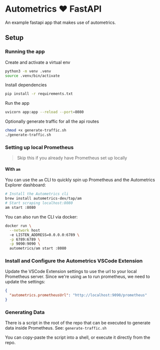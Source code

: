 # Autometrics :heart: FastAPI

An example fastapi app that makes use of autometrics.

## Setup

### Running the app

Create and activate a virtual env

```sh
python3 -m venv .venv
source .venv/bin/activate
```

Install dependencies

```sh
pip install -r requirements.txt
```

Run the app

```sh
uvicorn app:app --reload --port=8080
```

Optionally generate traffic for all the api routes

```sh
chmod +x generate-traffic.sh
./generate-traffic.sh
```

### Setting up local Prometheus

> Skip this if you already have Prometheus set up locally

#### With `am`

You can use the `am` CLI to quickly spin up Prometheus and the Autometrics Explorer dashboard:

```sh
# Install the Autometrics cli
brew install autometrics-dev/tap/am
# Start scraping localhost:8080
am start :8080
```

You can also run the CLI via docker:

```sh
docker run \
  --network host
  -e LISTEN_ADDRESS=0.0.0.0:6789 \
  -p 6789:6789 \
  -p 9090:9090 \
  autometrics/am start :8080
```

### Install and Configure the Autometrics VSCode Extension

Update the VSCode Extension settings to use the url to your local Prometheus server. Since we're using `am` to run prometheus, we need to update the settings:

```json
{
  "autometrics.prometheusUrl": "http://localhost:9090/prometheus"
}
```

### Generating Data

There is a script in the root of the repo that can be executed to generate data inside Prometheus. See: `generate-traffic.sh`

You can copy-paste the script into a shell, or execute it directly from the repo.

